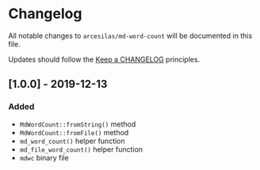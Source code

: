 # Changelog

All notable changes to `arcesilas/md-word-count` will be documented in this file.

Updates should follow the [Keep a CHANGELOG](http://keepachangelog.com/) principles.

## [1.0.0] - 2019-12-13
### Added
- `MdWordCount::fromString()` method
- `MdWordCount::fromFile()` method
- `md_word_count()` helper function
- `md_file_word_count()` helper function
- `mdwc` binary file

